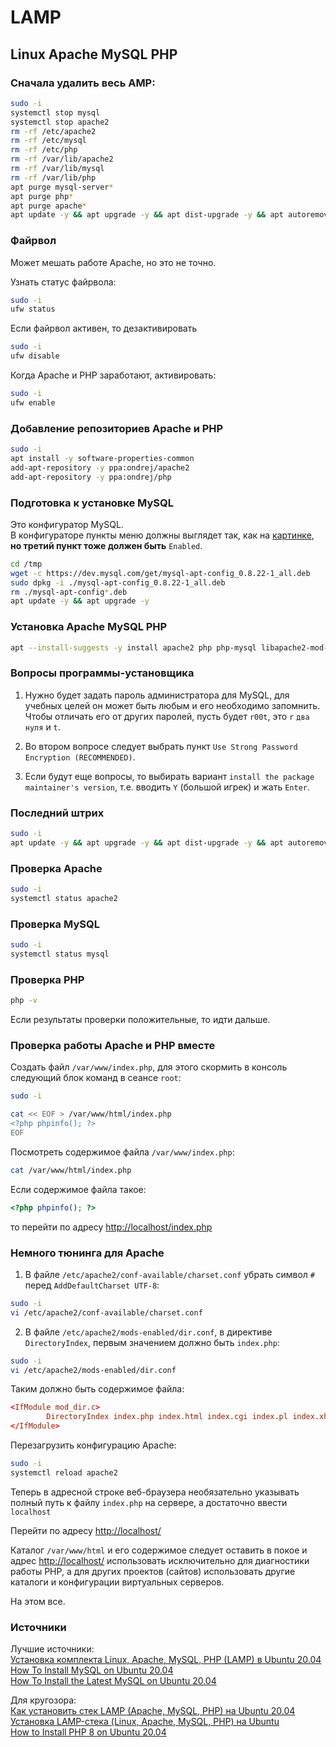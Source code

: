 # LAMP

## Linux Apache MySQL PHP

### Сначала удалить весь AMP:

```sh
sudo -i
systemctl stop mysql
systemctl stop apache2
rm -rf /etc/apache2
rm -rf /etc/mysql
rm -rf /etc/php
rm -rf /var/lib/apache2
rm -rf /var/lib/mysql
rm -rf /var/lib/php
apt purge mysql-server*
apt purge php*
apt purge apache*
apt update -y && apt upgrade -y && apt dist-upgrade -y && apt autoremove -y && apt autoclean -y && apt clean -y
```

### Файрвол

Может мешать работе Apache, но это не точно.

Узнать статус файрвола:

```sh
sudo -i
ufw status
```

Если файрвол активен, то дезактивировать

```sh
sudo -i
ufw disable
```

Когда Apache и PHP заработают, активировать:

```sh
sudo -i
ufw enable
```

### Добавление репозиториев Apache и PHP

```sh
sudo -i
apt install -y software-properties-common
add-apt-repository -y ppa:ondrej/apache2
add-apt-repository -y ppa:ondrej/php
```

### Подготовка к установке MySQL

Это конфигуратор MySQL.  
В конфигураторе пункты меню должны выглядет так, как на [картинке](https://macrodmin.ru/wp-content/uploads/2018/11/Configure-MySQL-APT-Config.png), **но третий пункт тоже должен быть** `Enabled`.

```sh
cd /tmp
wget -c https://dev.mysql.com/get/mysql-apt-config_0.8.22-1_all.deb
sudo dpkg -i ./mysql-apt-config_0.8.22-1_all.deb
rm ./mysql-apt-config*.deb
apt update -y && apt upgrade -y
```

### Установка Apache MySQL PHP

```sh
apt --install-suggests -y install apache2 php php-mysql libapache2-mod-php mysql-server
```

### Вопросы программы-установщика

1. Нужно будет задать пароль администратора для MySQL, для учебных целей он может быть любым и его необходимо запомнить.
Чтобы отличать его от других паролей, пусть будет `r00t`, это `r` `два нуля` и `t`.

2. Во втором вопросе следует выбрать пункт `Use Strong Password Encryption (RECOMMENDED)`.

3. Если будут еще вопросы, то выбирать вариант `install the package maintainer's version`, т.е. вводить `Y` (большой игрек) и жать `Enter`.

### Последний штрих

```sh
sudo -i
apt update -y && apt upgrade -y && apt dist-upgrade -y && apt autoremove -y && apt autoclean -y && apt clean -y
```

### Проверка Apache

```sh
sudo -i
systemctl status apache2
```

### Проверка MySQL

```sh
sudo -i
systemctl status mysql
```

### Проверка PHP

```sh
php -v
```

Если результаты проверки положительные, то идти дальше.

### Проверка работы Apache и PHP вместе

Создать файл `/var/www/index.php`, для этого скормить в консоль следующий блок команд в сеансе `root`:

```sh
sudo -i
```

```sh
cat << EOF > /var/www/html/index.php
<?php phpinfo(); ?>
EOF

```

Посмотреть содержимое файла `/var/www/index.php`:

```sh
cat /var/www/html/index.php
```

Если содержимое файла такое:

```php
<?php phpinfo(); ?>
```

то перейти по адресу [http://localhost/index.php](http://localhost/index.php)

### Немного тюнинга для Apache

1. В файле `/etc/apache2/conf-available/charset.conf` убрать символ `#` перед `AddDefaultCharset UTF-8`:

```sh
sudo -i
vi /etc/apache2/conf-available/charset.conf
```

2. В файле `/etc/apache2/mods-enabled/dir.conf`, в директиве `DirectoryIndex`, первым значением должно быть `index.php`:

```sh
sudo -i
vi /etc/apache2/mods-enabled/dir.conf
```

Таким должно быть содержимое файла:

```conf
<IfModule mod_dir.c>
        DirectoryIndex index.php index.html index.cgi index.pl index.xhtml index.htm
</IfModule>
```

Перезагрузить конфигурацию Apache:

```sh
sudo -i
systemctl reload apache2
```

Теперь в адресной строке веб-браузера необязательно указывать полный путь к файлу `index.php` на сервере, а достаточно ввести `localhost`

Перейти по адресу [http://localhost/](http://localhost/)

Каталог `/var/www/html` и его содержимое следует оставить в покое и адрес [http://localhost/](http://localhost/) использовать исключительно для диагностики работы PHP, а для других проектов (сайтов) использовать другие каталоги и конфигурации виртуальных серверов.

На этом все.

### Источники

Лучшие источники:  
[Установка комплекта Linux, Apache, MySQL, PHP (LAMP) в Ubuntu 20.04](https://www.digitalocean.com/community/tutorials/how-to-install-linux-apache-mysql-php-lamp-stack-on-ubuntu-20-04-ru)  
[How To Install MySQL on Ubuntu 20.04](https://www.digitalocean.com/community/tutorials/how-to-install-mysql-on-ubuntu-20-04)  
[How To Install the Latest MySQL on Ubuntu 20.04](https://www.digitalocean.com/community/tutorials/how-to-install-the-latest-mysql-on-ubuntu-20-04)  

Для кругозора:  
[Как установить стек LAMP (Apache, MySQL, PHP) на Ubuntu 20.04](https://timeweb.com/ru/community/articles/kak-ustanovit-stek-lamp-na-ubuntu-20-04?utm_medium=affilate&utm_source=admitad&utm_campaign=admitad-virtual-hosting&admitad_uid=84543c8414c2ed545da19f88364c3fce)  
[Установка LAMP-стека (Linux, Apache, MySQL, PHP) на Ubuntu](https://selectel.ru/blog/lamp-install-ubuntu/)  
[How to Install PHP 8 on Ubuntu 20.04](https://linuxize.com/post/how-to-install-php-8-on-ubuntu-20-04/)  
